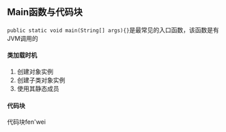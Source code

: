 ## Main函数与代码块
`public static void main(String[] args){}`是最常见的入口函数，该函数是有JVM调用的

#### 类加载时机
1. 创建对象实例
2. 创建子类对象实例
3. 使用其静态成员

#### 代码块
代码块fen'wei